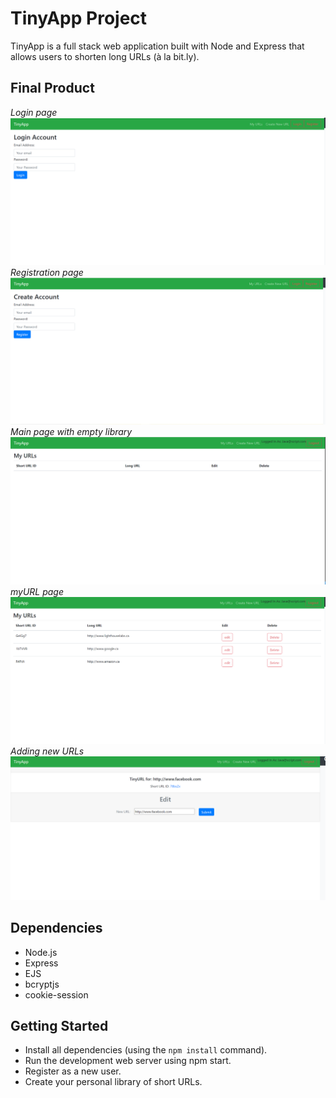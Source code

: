 # TinyApp Project

TinyApp is a full stack web application built with Node and Express that allows users to shorten long URLs (à la bit.ly).

## Final Product
*Login page*
!["Screenshot of login page"](https://github.com/mkim245/tinyapp/blob/master/docs/login-page.PNG?raw=true)
*Registration page*
!["screenshotof register page"](https://github.com/mkim245/tinyapp/blob/master/docs/register-page.PNG?raw=true)
*Main page with empty library*
!["screenshotof urls page"](https://github.com/mkim245/tinyapp/blob/master/docs/urls-page.PNG?raw=true)
*myURL page*
!["screenshotof myURL page"](https://github.com/mkim245/tinyapp/blob/master/docs/myURL-page.PNG?raw=true)
*Adding new URLs*
!["screenshotof new URL page"](https://github.com/mkim245/tinyapp/blob/master/docs/newURL-page.PNG?raw=true)

## Dependencies

- Node.js
- Express
- EJS
- bcryptjs
- cookie-session

## Getting Started

- Install all dependencies (using the `npm install` command).
- Run the development web server using npm start.
- Register as a new user.
- Create your personal library of short URLs.
